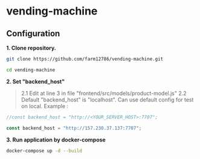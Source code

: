 # vending-machine

## Configuration

**1. Clone repository.**

```bash
git clone https://github.com/farm12786/vending-machine.git
```

```bash
cd vending-machine
```

**2. Set "backend_host"**
> 2.1 Edit at line 3 in file "frontend/src/models/product-model.js"
> 2.2 Default "backend_host" is "localhost". Can use default config for test on local.
> Example :

```javascript
//const backend_host = "http://<YOUR_SERVER_HOST>:7707";

const backend_host = "http://157.230.37.137:7707";
```

**3. Run application by docker-compose**

```bash
docker-compose up -d --build
```
